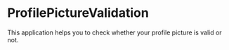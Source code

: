 # ProfilePictureValidation
 This application helps you to check whether your profile picture is valid or not.
